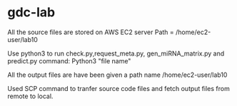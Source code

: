 # gdc-lab
All the source files are stored on AWS EC2 server
Path = /home/ec2-user/lab10

Use python3 to run check.py,request_meta.py, gen_miRNA_matrix.py and predict.py
command: Python3 "file name"

All the output files are have been given a path name
/home/ec2-user/lab10

Used SCP command to tranfer source code files and fetch output files from remote to local.
